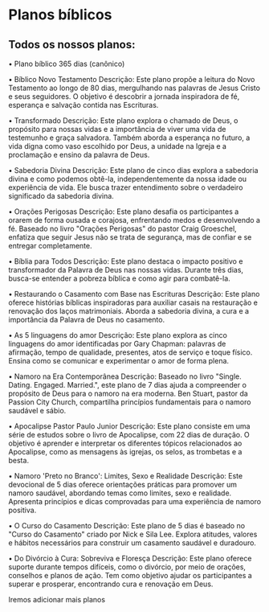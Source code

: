 # Planos bíblicos

## Todos os nossos planos:

• Plano bíblico 365 dias (canônico)

• Bíblico Novo Testamento
Descrição: Este plano propõe a leitura do Novo Testamento ao longo de 80 dias, mergulhando nas palavras de Jesus Cristo e seus seguidores. O objetivo é descobrir a jornada inspiradora de fé, esperança e salvação contida nas Escrituras.

• Transformado
Descrição: Este plano explora o chamado de Deus, o propósito para nossas vidas e a importância de viver uma vida de testemunho e graça salvadora. Também aborda a esperança no futuro, a vida digna como vaso escolhido por Deus, a unidade na Igreja e a proclamação e ensino da palavra de Deus.

• Sabedoria Divina
Descrição: Este plano de cinco dias explora a sabedoria divina e como podemos obtê-la, independentemente da nossa idade ou experiência de vida. Ele busca trazer entendimento sobre o verdadeiro significado da sabedoria divina.

• Orações Perigosas
Descrição: Este plano desafia os participantes a orarem de forma ousada e corajosa, enfrentando medos e desenvolvendo a fé. Baseado no livro "Orações Perigosas" do pastor Craig Groeschel, enfatiza que seguir Jesus não se trata de segurança, mas de confiar e se entregar completamente.

• Bíblia para Todos
Descrição: Este plano destaca o impacto positivo e transformador da Palavra de Deus nas nossas vidas. Durante três dias, busca-se entender a pobreza bíblica e como agir para combatê-la.

• Restaurando o Casamento com Base nas Escrituras
Descrição: Este plano oferece histórias bíblicas inspiradoras para auxiliar casais na restauração e renovação dos laços matrimoniais. Aborda a sabedoria divina, a cura e a importância da Palavra de Deus no casamento.

• As 5 linguagens do amor
Descrição: Este plano explora as cinco linguagens do amor identificadas por Gary Chapman: palavras de afirmação, tempo de qualidade, presentes, atos de serviço e toque físico. Ensina como se comunicar e experimentar o amor de forma plena.

• Namoro na Era Contemporânea
Descrição: Baseado no livro "Single. Dating. Engaged. Married.", este plano de 7 dias ajuda a compreender o propósito de Deus para o namoro na era moderna. Ben Stuart, pastor da Passion City Church, compartilha princípios fundamentais para o namoro saudável e sábio.

• Apocalipse Pastor Paulo Junior
Descrição: Este plano consiste em uma série de estudos sobre o livro de Apocalipse, com 22 dias de duração. O objetivo é aprender e interpretar os diferentes tópicos relacionados ao Apocalipse, como as mensagens às igrejas, os selos, as trombetas e a besta.

• Namoro 'Preto no Branco': Limites, Sexo e Realidade
Descrição: Este devocional de 5 dias oferece orientações práticas para promover um namoro saudável, abordando temas como limites, sexo e realidade. Apresenta princípios e dicas comprovadas para uma experiência de namoro positiva.

• O Curso do Casamento
Descrição: Este plano de 5 dias é baseado no "Curso do Casamento" criado por Nick e Sila Lee. Explora atitudes, valores e hábitos necessários para construir um casamento saudável e duradouro.

• Do Divórcio à Cura: Sobreviva e Floresça
Descrição: Este plano oferece suporte durante tempos difíceis, como o divórcio, por meio de orações, conselhos e planos de ação. Tem como objetivo ajudar os participantes a superar e prosperar, encontrando cura e renovação em Deus.

Iremos adicionar mais planos
